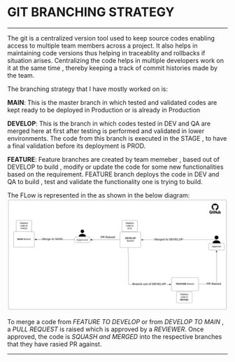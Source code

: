 # **GIT BRANCHING STRATEGY**
---


The git is a centralized version tool used to keep source codes enabling access to multiple team members across a project. It also helps in maintaining code versions thus helping in traceablity and rollbacks if situation arises. Centralizing the code helps in multiple developers work on it at the same time , thereby keeping a track of  commit histories made by the team.

The branching strategy that I have mostly worked on is:

**MAIN**: This is the master branch in which tested and validated codes are kept ready to be deployed in Production or is already in Production

**DEVELOP**: This is the branch in which codes tested in DEV and QA are merged here at first after testing is performed and validated in lower environments. The code from this branch is executed in the STAGE , to have a final validation before its deployment is PROD.

**FEATURE**: Feature branches are created by team memeber , based out of DEVELOP to build , modify or update the code for some new functionalities based on the requirement. FEATURE branch deploys the code in DEV and QA to build , test and validate the functionality one is trying to build.

The FLow is represented in the as shown in the below diagram:
![alt text](<A devops.PNG.png>)

To merge a code from *FEATURE TO DEVELOP* or from *DEVELOP TO MAIN* , a *PULL REQUEST* is raised which is approved by a *REVIEWER*. Once approved, the code is *SQUASH and MERGED* into the respective branches that they have rasied PR against.

---